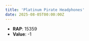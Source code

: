 ```yaml
---
title: 'Platinum Pirate Headphones'
date: 2025-08-05T00:00:00Z
---
```

- **RAP**: 15359
- **Value**: -1
